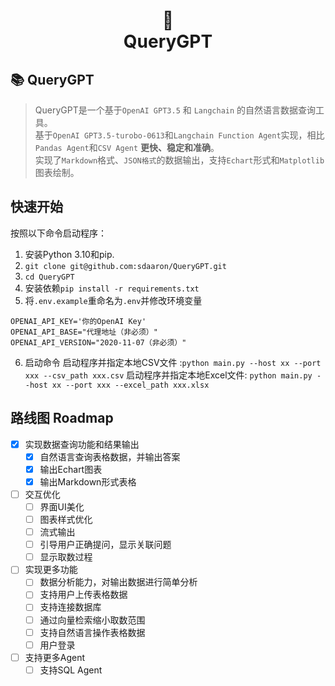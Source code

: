 <h1 align="center">
📄<br>QueryGPT
</h1>

## 📚 QueryGPT

> QueryGPT是一个基于`OpenAI GPT3.5` 和 `Langchain` 的自然语言数据查询工具。  
> 基于`OpenAI GPT3.5-turobo-0613`和`Langchain Function Agent`实现，相比`Pandas Agent`和`CSV Agent` **更快、稳定和准确**。  
> 实现了`Markdown`格式、`JSON格式`的数据输出，支持`Echart`形式和`Matplotlib`图表绘制。  

## 快速开始
按照以下命令启动程序：
1. 安装Python 3.10和pip.
2. `git clone git@github.com:sdaaron/QueryGPT.git`
3. `cd QueryGPT`
4. 安装依赖`pip install -r requirements.txt`
5. 将`.env.example`重命名为`.env`并修改环境变量
```
OPENAI_API_KEY='你的OpenAI Key'
OPENAI_API_BASE="代理地址（非必须）"
OPENAI_API_VERSION="2020-11-07（非必须）"
```
6. 启动命令
启动程序并指定本地CSV文件 :```python main.py --host xx --port xxx --csv_path xxx.csv```
启动程序并指定本地Excel文件: ```python main.py --host xx --port xxx --excel_path xxx.xlsx```


## 路线图 Roadmap
- [x] 实现数据查询功能和结果输出
  - [x] 自然语言查询表格数据，并输出答案
  - [x] 输出Echart图表
  - [x] 输出Markdown形式表格

- [ ] 交互优化
  - [ ] 界面UI美化
  - [ ] 图表样式优化
  - [ ] 流式输出
  - [ ] 引导用户正确提问，显示关联问题
  - [ ] 显示取数过程

- [ ] 实现更多功能
  - [ ] 数据分析能力，对输出数据进行简单分析
  - [ ] 支持用户上传表格数据
  - [ ] 支持连接数据库
  - [ ] 通过向量检索缩小取数范围
  - [ ] 支持自然语言操作表格数据
  - [ ] 用户登录

- [ ] 支持更多Agent
  - [ ] 支持SQL Agent